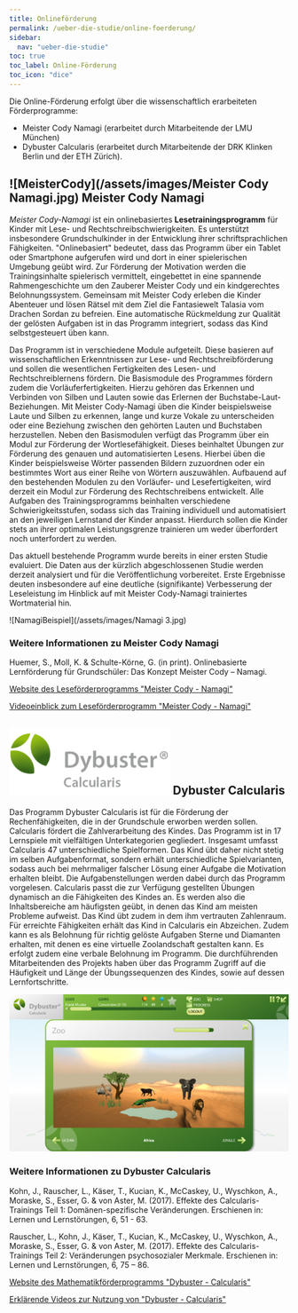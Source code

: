 ```yaml
---
title: Onlineförderung
permalink: /ueber-die-studie/online-foerderung/
sidebar:
  nav: "ueber-die-studie"
toc: true
toc_label: Online-Förderung
toc_icon: "dice"
---
```


Die Online-Förderung erfolgt über die wissenschaftlich erarbeiteten Förderprogramme:
- Meister Cody Namagi (erarbeitet durch Mitarbeitende der LMU München)
- Dybuster Calcularis (erarbeitet durch Mitarbeitende der DRK Klinken Berlin und der ETH Zürich).

## ![MeisterCody](/assets/images/Meister Cody Namagi.jpg) Meister Cody Namagi
*Meister Cody-Namagi* ist ein onlinebasiertes **Lesetrainingsprogramm** für Kinder mit Lese- und Rechtschreibschwierigkeiten. 
Es unterstützt insbesondere Grundschulkinder in der Entwicklung ihrer schriftsprachlichen Fähigkeiten. 
"Onlinebasiert" bedeutet, dass das Programm über ein Tablet oder Smartphone aufgerufen wird und dort in einer spielerischen Umgebung geübt wird.
Zur Förderung der Motivation werden die Trainingsinhalte spielerisch vermittelt, eingebettet in eine spannende Rahmengeschichte um den Zauberer Meister Cody und ein kindgerechtes Belohnungssystem. 
Gemeinsam mit Meister Cody erleben die Kinder Abenteuer und lösen Rätsel mit dem Ziel die Fantasiewelt Talasia vom Drachen Sordan zu befreien. Eine automatische Rückmeldung zur Qualität der gelösten Aufgaben ist in das Programm integriert, sodass das Kind selbstgesteuert üben kann.

 Das Programm ist in verschiedene Module aufgeteilt. Diese basieren auf wissenschaftlichen Erkenntnissen zur Lese- und Rechtschreibförderung und sollen die wesentlichen Fertigkeiten des Lesen- und Rechtschreiblernens fördern. 
Die Basismodule des Programmes fördern zudem die Vorläuferfertigkeiten. Hierzu gehören das Erkennen und Verbinden von Silben und Lauten sowie das Erlernen der Buchstabe-Laut-Beziehungen. 
Mit Meister Cody-Namagi üben die Kinder beispielsweise Laute und Silben zu erkennen, lange und kurze Vokale zu unterscheiden oder eine Beziehung zwischen den gehörten Lauten und Buchstaben herzustellen. 
Neben den Basismodulen verfügt das Programm über ein Modul zur Förderung der Wortlesefähigkeit. Dieses beinhaltet Übungen zur Förderung des genauen und automatisierten Lesens. 
Hierbei üben die Kinder beispielsweise Wörter passenden Bildern zuzuordnen oder ein bestimmtes Wort aus einer Reihe von Wörtern auszuwählen. 
Aufbauend auf den bestehenden Modulen zu den Vorläufer- und Lesefertigkeiten, wird derzeit ein Modul zur Förderung des Rechtschreibens entwickelt.
Alle Aufgaben des Trainingsprogramms beinhalten verschiedene Schwierigkeitsstufen, sodass sich das Training individuell und automatisiert an den jeweiligen Lernstand der Kinder anpasst. 
Hierdurch sollen die Kinder stets an ihrer optimalen Leistungsgrenze trainieren um weder überfordert noch unterfordert zu werden.

Das aktuell bestehende Programm wurde bereits in einer ersten Studie evaluiert. Die Daten aus der kürzlich abgeschlossenen Studie werden derzeit analysiert und für die Veröffentlichung vorbereitet. 
Erste Ergebnisse deuten insbesondere auf eine deutliche (signifikante) Verbesserung der Leseleistung im Hinblick auf mit Meister Cody-Namagi trainiertes Wortmaterial hin. 

![NamagiBeispiel](/assets/images/Namagi 3.jpg)

### Weitere Informationen zu Meister Cody Namagi
Huemer, S., Moll, K. & Schulte-Körne, G. (in print). Onlinebasierte Lernförderung für Grundschüler: Das Konzept Meister Cody – Namagi.

[Website des Leseförderprogramms "Meister Cody - Namagi"](https://www.meistercody.com/produkte/namagi-legasthenie/)

[Videoeinblick zum Leseförderprogramm "Meister Cody - Namagi"](https://www.youtube.com/watch?v=evtTF3kk1mo)

## ![Dybuster](/assets/images/Calcularis.png) Dybuster Calcularis
Das Programm Dybuster Calcularis ist für die Förderung der Rechenfähigkeiten, die in der Grundschule erworben werden sollen.
Calcularis fördert die Zahlverarbeitung des Kindes. Das Programm ist in 17 Lernspiele mit vielfältigen Unterkategorien gegliedert. Insgesamt umfasst Calcularis 47 unterschiedliche Spielformen. Das Kind übt daher nicht stetig im selben Aufgabenformat, sondern erhält unterschiedliche Spielvarianten, sodass auch bei mehrmaliger falscher Lösung einer Aufgabe die Motivation erhalten bleibt. Die Aufgabenstellungen werden dabei durch das Programm vorgelesen. Calcularis passt die zur Verfügung gestellten Übungen dynamisch an die Fähigkeiten des Kindes an. Es werden also die Inhaltsbereiche am häufigsten geübt, in denen das Kind am meisten Probleme aufweist. Das Kind übt zudem in dem ihm vertrauten Zahlenraum.
Für erreichte Fähigkeiten erhält das Kind in Calcularis ein Abzeichen. Zudem kann es als Belohnung für richtig gelöste Aufgaben Sterne und Diamanten erhalten, mit denen es eine virtuelle Zoolandschaft gestalten kann. Es erfolgt zudem eine verbale Belohnung im Programm.
Die durchführenden Mitarbeitenden des Projekts haben über das Programm Zugriff auf die Häufigkeit und Länge der Übungssequenzen des Kindes, sowie auf dessen Lernfortschritte.

![Dybuster Beispiel](/assets/images/CalcularisZooAfricaLandscape.png)

### Weitere Informationen zu Dybuster Calcularis 

Kohn, J., Rauscher, L., Käser, T., Kucian, K., McCaskey, U., Wyschkon, A., Moraske, S., Esser, G. & von Aster, M. (2017). Effekte des Calcularis-Trainings Teil 1: Domänen-spezifische Veränderungen. Erschienen in: Lernen und Lernstörungen, 6, 51 - 63. 

Rauscher, L., Kohn, J., Käser, T., Kucian, K., McCaskey, U., Wyschkon, A., Moraske, S., Esser, G. & von Aster, M. (2017). Effekte des Calcularis-Trainings Teil 2: Veränderungen psychosozialer Merkmale. Erschienen in: Lernen und Lernstörungen, 6, 75 – 86. 

[Website des Mathematikförderprogramms "Dybuster - Calcularis"](https://dybuster.com/de/calcularis/)

[Erklärende Videos zur Nutzung von "Dybuster - Calcularis"](https://dybuster.com/de/home/videos/)

